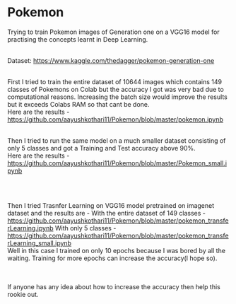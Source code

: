# Pokemon

Trying to train Pokemon images of Generation one on a VGG16 model for practising the concepts learnt in Deep Learning.
<br><br>

Dataset: https://www.kaggle.com/thedagger/pokemon-generation-one
<br><br>

First I tried to train the entire dataset of 10644 images which contains 149 classes of Pokemons on Colab but the accuracy I got was very bad due to computational reasons. Increasing the batch size would improve the results but it exceeds Colabs RAM so that cant be done.
<br>
Here are the results - https://github.com/aayushkothari11/Pokemon/blob/master/pokemon.ipynb
<br><br>

Then I tried to run the same model on a much smaller dataset consisting of only 5 classes and got a Training and Test accuracy above 90%.
<br>
Here are the results - https://github.com/aayushkothari11/Pokemon/blob/master/Pokemon_small.ipynb

<br><br>

Then I tried Trasnfer Learning on VGG16 model pretrained on imagenet dataset and the results are - 
With the entire dataset of 149 classes - https://github.com/aayushkothari11/Pokemon/blob/master/pokemon_transferLearning.ipynb
With only 5 classes - https://github.com/aayushkothari11/Pokemon/blob/master/pokemon_transferLearning_small.ipynb
<br>
Well in this case I trained on only 10 epochs because I was bored by all the waiting. Training for more epochs can increase the accuracy(I hope so).

<br><br>
If anyone has any idea about how to increase the accuracy then help this rookie out.
